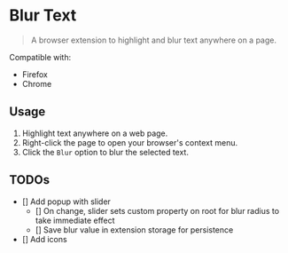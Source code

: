 # Blur Text

> A browser extension to highlight and blur text anywhere on a page.

Compatible with:

- Firefox
- Chrome

## Usage

1. Highlight text anywhere on a web page.
2. Right-click the page to open your browser's context menu.
3. Click the `Blur` option to blur the selected text.

## TODOs

- [] Add popup with slider
    - [] On change, slider sets custom property on root for blur radius to take immediate effect
    - [] Save blur value in extension storage for persistence
- [] Add icons 
